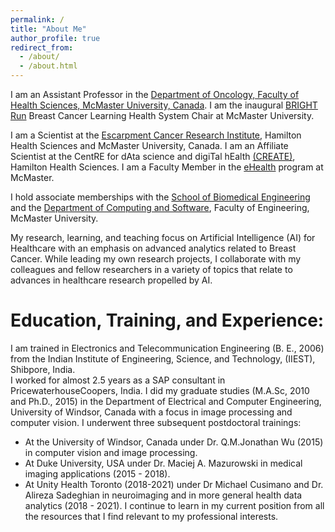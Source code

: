 ```yaml
---
permalink: /
title: "About Me"
author_profile: true
redirect_from: 
  - /about/
  - /about.html
---
```


I am an Assistant Professor in the [Department of Oncology, Faculty of Health Sciences, McMaster University, Canada](https://oncology.healthsci.mcmaster.ca/). 
I am the inaugural [BRIGHT Run](https://brightrun.ca/) Breast Cancer Learning Health System Chair at McMaster University. 

I am a Scientist at the [Escarpment Cancer Research Institute](https://ecri.mcmaster.ca/), Hamilton Health Sciences and McMaster University, Canada. I am an Affiliate Scientist at the CentRE for dAta science and digiTal hEalth [(CREATE)](https://createhealth.ai/), Hamilton Health Sciences. I am a Faculty Member in the [eHealth](https://ehealth.mcmaster.ca/) program at McMaster.

I hold associate memberships with the [School of Biomedical Engineering](https://www.eng.mcmaster.ca/msbe/) and the [Department of Computing and Software](https://www.eng.mcmaster.ca/cas/), Faculty of Engineering, McMaster University. 

My research, learning, and teaching focus on Artificial Intelligence (AI) for Healthcare with an emphasis on advanced analytics related to Breast Cancer. While leading my own research projects, I collaborate with my colleagues and fellow researchers in a variety of topics that relate to advances in healthcare research propelled by AI.

Education, Training, and Experience:
======
I am trained in Electronics and Telecommunication Engineering (B. E., 2006) from the Indian Institute of Engineering, Science, and Technology, (IIEST), Shibpore, India.<br> 
I worked for almost 2.5 years as a SAP consultant in PricewaterhouseCoopers, India. 
I did my graduate studies (M.A.Sc, 2010 and Ph.D., 2015) in the Department of Electrical and Computer Engineering, University of Windsor, Canada with a focus in image processing and computer vision. 
I underwent three subsequent postdoctoral trainings:
* At the University of Windsor, Canada under Dr. Q.M.Jonathan Wu (2015) in computer vision and image processing.
* At Duke University, USA under Dr. Maciej A. Mazurowski in medical imaging applications (2015 - 2018).
* At Unity Health Toronto (2018-2021) under Dr Michael Cusimano and Dr. Alireza Sadeghian in neuroimaging and in more general health data analytics (2018 - 2021).
I continue to learn in my current position from all the resources that I find relevant to my professional interests. 

